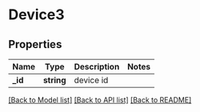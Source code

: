 # Device3

## Properties
Name | Type | Description | Notes
------------ | ------------- | ------------- | -------------
**_id** | **string** | device id | 

[[Back to Model list]](../README.md#documentation-for-models) [[Back to API list]](../README.md#documentation-for-api-endpoints) [[Back to README]](../README.md)


